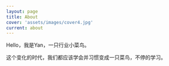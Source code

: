 ```yaml
---
layout: page
title: About
cover: 'assets/images/cover4.jpg'
current: about
---
```


Hello，我是Yan，一只行业小菜鸟。

这个变化的时代，我们都应该学会并习惯变成一只菜鸟，不停的学习。